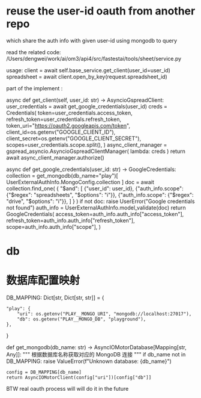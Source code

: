 
# reuse the user-id oauth from another repo
which share the auth info with given user-id using mongodb to query 

read the related code:
/Users/dengwei/work/ai/om3/api4/src/fastestai/tools/sheet/service.py

usage:
client = await self.base_service.get_client(user_id=user_id)
spreadsheet = await client.open_by_key(request.spreadsheet_id)
        
part of the implement :

async def get_client(self, user_id: str) -> AsyncioGspreadClient:
        user_credentials = await get_google_credentials(user_id)
        creds = Credentials(
            token=user_credentials.access_token,
            refresh_token=user_credentials.refresh_token,
            token_uri="https://oauth2.googleapis.com/token",
            client_id=os.getenv("GOOGLE_CLIENT_ID"),
            client_secret=os.getenv("GOOGLE_CLIENT_SECRET"),
            scopes=user_credentials.scope.split(),
        )
        async_client_manager = gspread_asyncio.AsyncioGspreadClientManager(
            lambda: creds
        )
        return await async_client_manager.authorize()



async def get_google_credentials(user_id: str) -> GoogleCredentials:
    collection = get_mongodb(db_name="play")[
        UserExternalAuthInfo.MongoConfig.collection
    ]
    doc = await collection.find_one(
        {
            "$and": [
                {"user_id": user_id},
                {"auth_info.scope": {"$regex": "spreadsheets", "$options": "i"}},
                {"auth_info.scope": {"$regex": "drive", "$options": "i"}},
            ]
        }
    )
    if not doc:
        raise UserError("Google credentials not found")
    auth_info = UserExternalAuthInfo.model_validate(doc)
    return GoogleCredentials(
        access_token=auth_info.auth_info["access_token"],
        refresh_token=auth_info.auth_info["refresh_token"],
        scope=auth_info.auth_info["scope"],
    )


# db 

# 数据库配置映射
DB_MAPPING: Dict[str, Dict[str, str]] = {
   
    "play": {
        "uri": os.getenv("PLAY__MONGO_URI", "mongodb://localhost:27017"),
        "db": os.getenv("PLAY__MONGO_DB", "playground"),
    },
}


def get_mongodb(db_name: str) -> AsyncIOMotorDatabase[Mapping[str, Any]]:
    """
    根据数据库名称获取对应的 MongoDB 连接
    """
    if db_name not in DB_MAPPING:
        raise ValueError(f"Unknown database: {db_name}")

    config = DB_MAPPING[db_name]
    return AsyncIOMotorClient(config["uri"])[config["db"]]


BTW real oauth process will  will do it
  in the future 